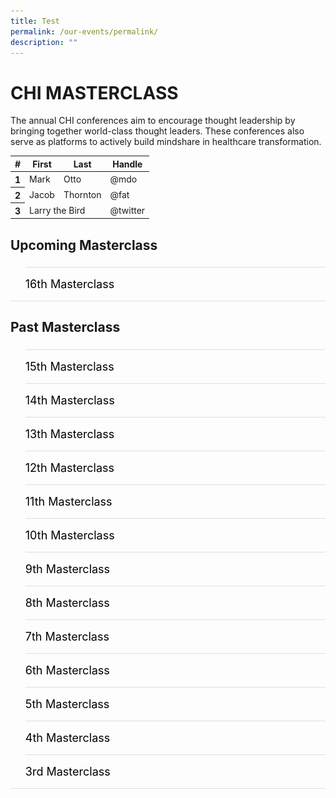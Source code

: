 ```yaml
---
title: Test
permalink: /our-events/permalink/
description: ""
---
```

# CHI MASTERCLASS
The annual CHI conferences aim to encourage thought leadership by bringing together world-class thought leaders. These conferences also serve as platforms to actively build mindshare in healthcare transformation.
   <table class="table">
      <thead>
        <tr>
          <th scope="col">#</th>
          <th scope="col">First</th>
          <th scope="col">Last</th>
          <th scope="col">Handle</th>
        </tr>
      </thead>
      <tbody>
        <tr>
          <th scope="row">1</th>
          <td>Mark</td>
          <td>Otto</td>
          <td>@mdo</td>
        </tr>
        <tr>
          <th scope="row">2</th>
          <td>Jacob</td>
          <td>Thornton</td>
          <td>@fat</td>
        </tr>
        <tr>
          <th scope="row">3</th>
          <td colspan="2">Larry the Bird</td>
          <td>@twitter</td>
        </tr>
      </tbody>
    </table>
<p></p>

<h2 id="a">Upcoming Masterclass</h2>

<style>
  ul.jekyllcodex_accordion {
    position: relative;
    margin: 1.4rem 0 !important;
    border-bottom: 1px solid #DBDFE4;
    padding-bottom: 0;
  }

  ul.jekyllcodex_accordion li {
    border-top: 1px solid #DBDFE4;
    list-style: none;
    margin: 0 auto 0 0 !important;
  }

  ul.jekyllcodex_accordion li input {
    display: none;
  }

  ul.jekyllcodex_accordion li label {
    display: block;
    cursor: pointer;
    padding: 16px 0;
    margin: 0;
    font-size: 18px;
    color: #000000;
    margin-right: 41px;
  }

  ul.jekyllcodex_accordion li div {
    padding: 0;
    height: 0;
    overflow: hidden;
    transition: height 0.4s ease-in-out;
  }

  ul.jekyllcodex_accordion li input:checked+label {
    font-weight: 600;
    margin-right: 41px;
  }

  ul.jekyllcodex_accordion li input:checked+label+div {
    display: block;
    height: auto;
    padding: 0;
    overflow: visible;
  }

  ul.jekyllcodex_accordion li input:checked+label+div p {
    margin-bottom: 24px;
    margin-right: 41px;
  }

  ul.jekyllcodex_accordion li input:checked+label+div p:where(ul.jekyllcodex_accordion li input:checked+label+div p a) {
    margin: 32px 0;
  }

  ul.jekyllcodex_accordion li label::before {
    content: url("https://d33wubrfki0l68.cloudfront.net/2726d99e678e7823e23532634fdd6e83dfe96a99/c39dd/images/chevron-down.svg");
    color: #037e8a;
    font-weight: 400;
    font-size: 130%;
    line-height: 1.1rem;
    padding: 0;
    position: absolute;
    right: 0.5rem;
  }

  ul.jekyllcodex_accordion li input:checked+label::before {
    content: url("https://d33wubrfki0l68.cloudfront.net/7468164d2fc2ad4fdea648e6cf2de622c2f70892/1819b/images/chevron-up.svg");
    transform: rotateZ(180deg);
  }

  ul.jekyllcodex_accordion li ul li {
    list-style-type: disc;
    border-top: 0;
  }

  ul.jekyllcodex_accordion li ol li {
    list-style-type: decimal;
    border-top: 0;
  }

  ul.jekyllcodex_accordion li:hover label {
      color: #037E8A;
  }
</style>

<ul class="jekyllcodex_accordion">
  
  <!-- New accordion -->

  <li><input type="checkbox" id="accordion-a1"><label for="accordion-a1">16th Masterclass</label>
    <div><p><strong>Test Test</strong></p>

<p>test</p>

<p><a rel="noopener" target="_blank" href="test" class="btn">Register Now</a> </p>

</div></li></ul>

<script src="https://d33wubrfki0l68.cloudfront.net/js/1fb06e903e758278c0f8afeb52f021bb3bdf2f3d/jquery/jquery.min.js"></script>

<h2 id="b">Past Masterclass </h2>

<style>
  ul.jekyllcodex_accordion {
    position: relative;
    margin: 1.4rem 0 !important;
    border-bottom: 1px solid #DBDFE4;
    padding-bottom: 0;
  }

  ul.jekyllcodex_accordion li {
    border-top: 1px solid #DBDFE4;
    list-style: none;
    margin: 0 auto 0 0 !important;
  }

  ul.jekyllcodex_accordion li input {
    display: none;
  }

  ul.jekyllcodex_accordion li label {
    display: block;
    cursor: pointer;
    padding: 16px 0;
    margin: 0;
    font-size: 18px;
    color: #000000;
    margin-right: 41px;
  }

  ul.jekyllcodex_accordion li div {
    padding: 0;
    height: 0;
    overflow: hidden;
    transition: height 0.4s ease-in-out;
  }

  ul.jekyllcodex_accordion li input:checked+label {
    font-weight: 600;
    margin-right: 41px;
  }

  ul.jekyllcodex_accordion li input:checked+label+div {
    display: block;
    height: auto;
    padding: 0;
    overflow: visible;
  }

  ul.jekyllcodex_accordion li input:checked+label+div p {
    margin-bottom: 24px;
    margin-right: 41px;
  }

  ul.jekyllcodex_accordion li input:checked+label+div p:where(ul.jekyllcodex_accordion li input:checked+label+div p a) {
    margin: 32px 0;
  }

  ul.jekyllcodex_accordion li label::before {
    content: url("https://d33wubrfki0l68.cloudfront.net/2726d99e678e7823e23532634fdd6e83dfe96a99/c39dd/images/chevron-down.svg");
    color: #037e8a;
    font-weight: 400;
    font-size: 130%;
    line-height: 1.1rem;
    padding: 0;
    position: absolute;
    right: 0.5rem;
  }

  ul.jekyllcodex_accordion li input:checked+label::before {
    content: url("https://d33wubrfki0l68.cloudfront.net/7468164d2fc2ad4fdea648e6cf2de622c2f70892/1819b/images/chevron-up.svg");
    transform: rotateZ(180deg);
  }

  ul.jekyllcodex_accordion li ul li {
    list-style-type: disc;
    border-top: 0;
  }

  ul.jekyllcodex_accordion li ol li {
    list-style-type: decimal;
    border-top: 0;
  }

  ul.jekyllcodex_accordion li:hover label {
      color: #037E8A;
  }
</style>

<ul class="jekyllcodex_accordion">
  
  <!-- Beginning of accordion tab -->
  <li><input type="checkbox" id="accordion-b1"><label for="accordion-b1">15th Masterclass </label>
    <div><p><strong>27 March 2023</strong></p>

<table class="table">
  <thead>
    <tr>
      <th scope="col">#</th>
      <th scope="col">First</th>
      <th scope="col">Last</th>
      <th scope="col">Handle</th>
    </tr>
  </thead>
  <tbody>
    <tr>
      <th scope="row">1</th>
      <td>Mark</td>
      <td>Otto</td>
      <td>@mdo</td>
    </tr>
    <tr>
      <th scope="row">2</th>
      <td>Jacob</td>
      <td>Thornton</td>
      <td>@fat</td>
    </tr>
    <tr>
      <th scope="row">3</th>
      <td colspan="2">Larry the Bird</td>
      <td>@twitter</td>
    </tr>
  </tbody>
</table>




<hr>
			
 </div></li><li><input type="checkbox" id="accordion-b2"><label for="accordion-b2">14th Masterclass</label>
    <div><p><strong>27 March 2023</strong></p>
<div>
<p>Centre for Healthcare Innovation The 5Cs of Community Leadership By Mr Patrick Tay<br><br></p>

<hr>
	</div></div></li><li><input type="checkbox" id="accordion-b3"><label for="accordion-b3">13th Masterclass </label>
    <div><p><strong>27 March 2023</strong></p>
<img alt="15th CHI Masterclass" src="/images/Masterclass/15%20masterclass_patrick.jpg">
<p>Centre for Healthcare Innovation The 5Cs of Community Leadership By Mr Patrick Tay<br><br></p>

<hr>
			
 </div></li><li><input type="checkbox" id="accordion-b4"><label for="accordion-b1">12th Masterclass</label>
    <div><p><strong>27 March 2023</strong></p>

<p>Centre for Healthcare Innovation The 5Cs of Community Leadership By Mr Patrick Tay<br><br></p>

<hr>
	</div></li><li><input type="checkbox" id="accordion-b5"><label for="accordion-b5">11th Masterclass </label>
    <div><p><strong>27 March 2023</strong></p>
<img alt="15th CHI Masterclass" src="/images/Masterclass/15%20masterclass_patrick.jpg">
<p>Centre for Healthcare Innovation The 5Cs of Community Leadership By Mr Patrick Tay<br><br></p>

<hr>
			
 </div></li><li><input type="checkbox" id="accordion-b6"><label for="accordion-b6">10th Masterclass</label>
    <div><p><strong>27 March 2023</strong></p>

<p>Centre for Healthcare Innovation The 5Cs of Community Leadership By Mr Patrick Tay<br><br></p>

<hr>
		</div></li><li><input type="checkbox" id="accordion-b7"><label for="accordion-b7">9th Masterclass </label>
    <div><p><strong>27 March 2023</strong></p>
<img alt="15th CHI Masterclass" src="/images/Masterclass/15%20masterclass_patrick.jpg">
<p>Centre for Healthcare Innovation The 5Cs of Community Leadership By Mr Patrick Tay<br><br></p>

<hr>
			
 </div></li><li><input type="checkbox" id="accordion-b8"><label for="accordion-b8">8th Masterclass</label>
    <div><p><strong>27 March 2023</strong></p>

<p>Centre for Healthcare Innovation The 5Cs of Community Leadership By Mr Patrick Tay<br><br></p>

<hr>
<hr>
		</div></li><li><input type="checkbox" id="accordion-b9"><label for="accordion-b9">7th Masterclass </label>
    <div><p><strong>27 March 2023</strong></p>
<img alt="15th CHI Masterclass" src="/images/Masterclass/15%20masterclass_patrick.jpg">
<p>Centre for Healthcare Innovation The 5Cs of Community Leadership By Mr Patrick Tay<br><br></p>

<hr>
			
 </div></li><li><input type="checkbox" id="accordion-b10"><label for="accordion-b10">6th Masterclass</label>
    <div><p><strong>27 March 2023</strong></p>

<p>Centre for Healthcare Innovation The 5Cs of Community Leadership By Mr Patrick Tay<br><br></p>

<hr>
		<hr>
		</div></li><li><input type="checkbox" id="accordion-b11"><label for="accordion-b11">5th Masterclass </label>
    <div><p><strong>27 March 2023</strong></p>
<img alt="15th CHI Masterclass" src="/images/Masterclass/15%20masterclass_patrick.jpg">
<p>Centre for Healthcare Innovation The 5Cs of Community Leadership By Mr Patrick Tay<br><br></p>

<hr>
			
 </div></li><li><input type="checkbox" id="accordion-b12"><label for="accordion-b12">4th Masterclass</label>
    <div><p><strong>27 March 2023</strong></p>

<p>Centre for Healthcare Innovation The 5Cs of Community Leadership By Mr Patrick Tay<br><br></p>

<hr>
		<hr>
		</div></li><li><input type="checkbox" id="accordion-b13"><label for="accordion-b13">3rd Masterclass </label>
    <div><p><strong>27 March 2023</strong></p>
<img alt="15th CHI Masterclass" src="/images/Masterclass/15%20masterclass_patrick.jpg">
<p>Centre for Healthcare Innovation The 5Cs of Community Leadership By Mr Patrick Tay<br><br></p>



<hr>
	
  <!-- End of accordion tab -->
</div></li></ul>